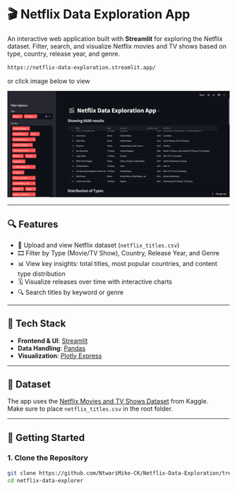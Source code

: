 # 🎬 Netflix Data Exploration App

An interactive web application built with **Streamlit** for exploring the Netflix dataset. Filter, search, and visualize Netflix movies and TV shows based on type, country, release year, and genre.


```bash
https://netflix-data-exploration.streamlit.app/
```
or click image below to view

[![Netflix Data App](./images/streamlit.png)](https://netflix-data-exploration.streamlit.app/)

---

## 🔍 Features

- 📂 Upload and view Netflix dataset (`netflix_titles.csv`)
- 🎞 Filter by Type (Movie/TV Show), Country, Release Year, and Genre
- 📊 View key insights: total titles, most popular countries, and content type distribution
- 🗓 Visualize releases over time with interactive charts
- 🔍 Search titles by keyword or genre

---

## 🧰 Tech Stack

- **Frontend & UI**: [Streamlit](https://streamlit.io/)
- **Data Handling**: [Pandas](https://pandas.pydata.org/)
- **Visualization**: [Plotly Express](https://plotly.com/python/plotly-express/)

---

## 📁 Dataset

The app uses the [Netflix Movies and TV Shows Dataset](https://www.kaggle.com/datasets/shivamb/netflix-shows) from Kaggle.  
Make sure to place `netflix_titles.csv` in the root folder.

---

## 🚀 Getting Started

### 1. Clone the Repository

```bash
git clone https://github.com/NtwariMike-CK/Netflix-Data-Exploration/tree/main/app
cd netflix-data-explorer
